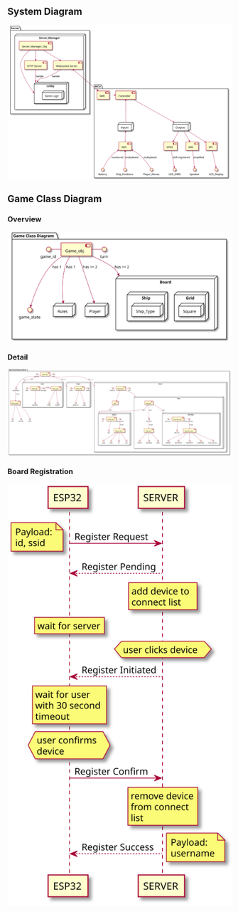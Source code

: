 ## System Diagram

![system diagram](dest/system/System_Class_Diagram.svg)

## Game Class Diagram

### Overview

![Game Class Diagram](dest/game/Class_Diagram.svg)

### Detail

![Game Class Diagram Detail](dest/game/Class_Diagram_Detail.svg)

### Board Registration

![Board Registration](dest/Register/Board_Registration_Sequence_Diagram.svg)
